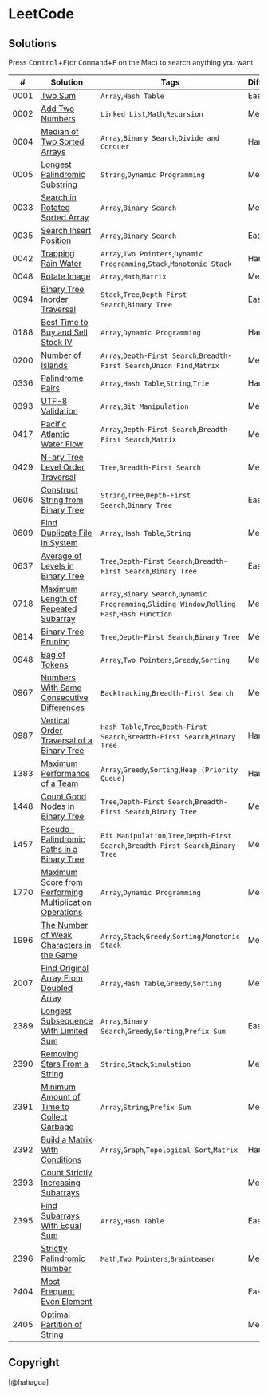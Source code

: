 # LeetCode

## Solutions

Press <kbd>Control</kbd>+<kbd>F</kbd>(or <kbd>Command</kbd>+<kbd>F</kbd> on the Mac) to search anything you want.


|  #  |  Solution  |  Tags  |  Difficulty  |  Remark |
| --- | --- | --- | --- | --- |
|  0001  |  [Two Sum](./_0000_0099/_0001_TwoSum/README.md)  |  `Array`,`Hash Table`  |  Easy  |    |
|  0002  |  [Add Two Numbers](../LCQuestions/solutions/_0000_0099/_0002_AddTwoNumbers/README.md)  |  `Linked List`,`Math`,`Recursion`  |  Medium  |    |
|  0004  |  [Median of Two Sorted Arrays](../LCQuestions/solutions/_0000_0099/_0004_MedianOfTwoSortedArrays/README.md)  |  `Array`,`Binary Search`,`Divide and Conquer`  |  Hard  |    |
|  0005  |  [Longest Palindromic Substring](../LCQuestions/solutions/_0000_0099/_0005_LongestPalindromicSubstring/README.md)  |  `String`,`Dynamic Programming`  |  Medium  |    |
|  0033  |  [Search in Rotated Sorted Array](../../../LCQuestions/solutions/_0000_0099/_0033_SearchInRotatedSortedArray/README.md)  |  `Array`,`Binary Search`  |  Medium  |    |
|  0035  |  [Search Insert Position](./_0000_0099/_0035_SearchInsertPosition/README.md)  |  `Array`,`Binary Search`  |  Easy  |    |
|  0042  |  [Trapping Rain Water](./_0000_0099/_0042_TrappingRainWater/README.md)  |  `Array`,`Two Pointers`,`Dynamic Programming`,`Stack`,`Monotonic Stack`  |  Hard  |    |
|  0048  |  [Rotate Image](./_0000_0099/_0048_RotateImage/README.md)  |  `Array`,`Math`,`Matrix`  |  Medium  |    |
|  0094  |  [Binary Tree Inorder Traversal](./_0000_0099/_0094_BinaryTreeInorderTraversal/README.md)  |  `Stack`,`Tree`,`Depth-First Search`,`Binary Tree`  |  Easy  |    |
|  0188  |  [Best Time to Buy and Sell Stock IV](./_0100_0199/_0188_BestTimeToBuyAndSellStockIv/README.md)  |  `Array`,`Dynamic Programming`  |  Hard  |    |
|  0200  |  [Number of Islands](../../../LCQuestions/solutions/_0200_0299/_0200_NumberOfIslands/README.md)  |  `Array`,`Depth-First Search`,`Breadth-First Search`,`Union Find`,`Matrix`  |  Medium  |    |
|  0336  |  [Palindrome Pairs](./_0300_0399/_0336_PalindromePairs/README.md)  |  `Array`,`Hash Table`,`String`,`Trie`  |  Hard  |    |
|  0393  |  [UTF-8 Validation](./_0300_0399/_0393_Utf-8Validation/README.md)  |  `Array`,`Bit Manipulation`  |  Medium  |    |
|  0417  |  [Pacific Atlantic Water Flow](./_0400_0499/_0417_PacificAtlanticWaterFlow/README.md)  |  `Array`,`Depth-First Search`,`Breadth-First Search`,`Matrix`  |  Medium  |    |
|  0429  |  [N-ary Tree Level Order Traversal](./_0400_0499/_0429_N-aryTreeLevelOrderTraversal/README.md)  |  `Tree`,`Breadth-First Search`  |  Medium  |    |
|  0606  |  [Construct String from Binary Tree](./_0600_0699/_0606_ConstructStringFromBinaryTree/README.md)  |  `String`,`Tree`,`Depth-First Search`,`Binary Tree`  |  Easy  |    |
|  0609  |  [Find Duplicate File in System](./_0600_0699/_0609_FindDuplicateFileInSystem/README.md)  |  `Array`,`Hash Table`,`String`  |  Medium  |    |
|  0637  |  [Average of Levels in Binary Tree](./_0600_0699/_0637_AverageOfLevelsInBinaryTree/README.md)  |  `Tree`,`Depth-First Search`,`Breadth-First Search`,`Binary Tree`  |  Easy  |    |
|  0718  |  [Maximum Length of Repeated Subarray](./_0700_0799/_0718_MaximumLengthOfRepeatedSubarray/README.md)  |  `Array`,`Binary Search`,`Dynamic Programming`,`Sliding Window`,`Rolling Hash`,`Hash Function`  |  Medium  |    |
|  0814  |  [Binary Tree Pruning](./_0800_0899/_0814_BinaryTreePruning/README.md)  |  `Tree`,`Depth-First Search`,`Binary Tree`  |  Medium  |    |
|  0948  |  [Bag of Tokens](./_0900_0999/_0948_BagOfTokens/README.md)  |  `Array`,`Two Pointers`,`Greedy`,`Sorting`  |  Medium  |    |
|  0967  |  [Numbers With Same Consecutive Differences](./_0900_0999/_0967_NumbersWithSameConsecutiveDifferences/README.md)  |  `Backtracking`,`Breadth-First Search`  |  Medium  |    |
|  0987  |  [Vertical Order Traversal of a Binary Tree](./_0900_0999/_0987_VerticalOrderTraversalOfABinaryTree/README.md)  |  `Hash Table`,`Tree`,`Depth-First Search`,`Breadth-First Search`,`Binary Tree`  |  Hard  |    |
|  1383  |  [Maximum Performance of a Team](./_1300_1399/_1383_MaximumPerformanceOfATeam/README.md)  |  `Array`,`Greedy`,`Sorting`,`Heap (Priority Queue)`  |  Hard  |    |
|  1448  |  [Count Good Nodes in Binary Tree](./_1400_1499/_1448_CountGoodNodesInBinaryTree/README.md)  |  `Tree`,`Depth-First Search`,`Breadth-First Search`,`Binary Tree`  |  Medium  |    |
|  1457  |  [Pseudo-Palindromic Paths in a Binary Tree](./_1400_1499/_1457_Pseudo-palindromicPathsInABinaryTree/README.md)  |  `Bit Manipulation`,`Tree`,`Depth-First Search`,`Breadth-First Search`,`Binary Tree`  |  Medium  |    |
|  1770  |  [Maximum Score from Performing Multiplication Operations](./_1700_1799/_1770_MaximumScoreFromPerformingMultiplicationOperations/README.md)  |  `Array`,`Dynamic Programming`  |  Medium  |    |
|  1996  |  [The Number of Weak Characters in the Game](./_1900_1999/_1996_TheNumberOfWeakCharactersInTheGame/README.md)  |  `Array`,`Stack`,`Greedy`,`Sorting`,`Monotonic Stack`  |  Medium  |    |
|  2007  |  [Find Original Array From Doubled Array](./_2000_2099/_2007_FindOriginalArrayFromDoubledArray/README.md)  |  `Array`,`Hash Table`,`Greedy`,`Sorting`  |  Medium  |    |
|  2389  |  [Longest Subsequence With Limited Sum](./_2300_2399/_2389_LongestSubsequenceWithLimitedSum/README.md)  |  `Array`,`Binary Search`,`Greedy`,`Sorting`,`Prefix Sum`  |  Easy  |    |
|  2390  |  [Removing Stars From a String](./_2300_2399/_2390_RemovingStarsFromAString/README.md)  |  `String`,`Stack`,`Simulation`  |  Medium  |    |
|  2391  |  [Minimum Amount of Time to Collect Garbage](./_2300_2399/_2391_MinimumAmountOfTimeToCollectGarbage/README.md)  |  `Array`,`String`,`Prefix Sum`  |  Medium  |    |
|  2392  |  [Build a Matrix With Conditions](./_2300_2399/_2392_BuildAMatrixWithConditions/README.md)  |  `Array`,`Graph`,`Topological Sort`,`Matrix`  |  Hard  |    |
|  2393  |  [Count Strictly Increasing Subarrays](./_2300_2399/_2393_CountStrictlyIncreasingSubarrays/README.md)  |    |  Medium  |  🔒  |
|  2395  |  [Find Subarrays With Equal Sum](./_2300_2399/_2395_FindSubarraysWithEqualSum/README.md)  |  `Array`,`Hash Table`  |  Easy  |    |
|  2396  |  [Strictly Palindromic Number](./_2300_2399/_2396_StrictlyPalindromicNumber/README.md)  |  `Math`,`Two Pointers`,`Brainteaser`  |  Medium  |    |
|  2404  |  [Most Frequent Even Element](./_2400_2499/_2404_MostFrequentEvenElement/README.md)  |    |  Easy  |    |
|  2405  |  [Optimal Partition of String](./_2400_2499/_2405_OptimalPartitionOfString/README.md)  |    |  Medium  |    |

## Copyright

[@hahagua]